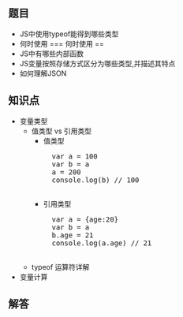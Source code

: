 ## 题目
- JS中使用typeof能得到哪些类型
- 何时使用 === 何时使用 ==
- JS中有哪些内部函数
- JS变量按照存储方式区分为哪些类型,并描述其特点
- 如何理解JSON

## 知识点
- 变量类型
	- 值类型 vs 引用类型
		- 值类型
			<pre>
			var a = 100
			var b = a
			a = 200
			console.log(b) // 100
			</pre>
		- 引用类型
			<pre>
			var a = {age:20}
			var b = a
			b.age = 21
			console.log(a.age) // 21
			</pre>
	- typeof 运算符详解
- 变量计算
## 解答